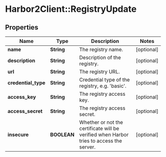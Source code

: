 # Harbor2Client::RegistryUpdate

## Properties
Name | Type | Description | Notes
------------ | ------------- | ------------- | -------------
**name** | **String** | The registry name. | [optional] 
**description** | **String** | Description of the registry. | [optional] 
**url** | **String** | The registry URL. | [optional] 
**credential_type** | **String** | Credential type of the registry, e.g. &#39;basic&#39;. | [optional] 
**access_key** | **String** | The registry access key. | [optional] 
**access_secret** | **String** | The registry access secret. | [optional] 
**insecure** | **BOOLEAN** | Whether or not the certificate will be verified when Harbor tries to access the server. | [optional] 


